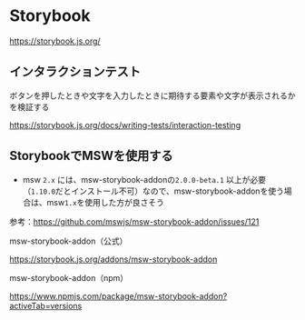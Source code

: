 # Storybook
https://storybook.js.org/

## インタラクションテスト
ボタンを押したときや文字を入力したときに期待する要素や文字が表示されるかを検証する

https://storybook.js.org/docs/writing-tests/interaction-testing

## StorybookでMSWを使用する
- msw `2.x` には、msw-storybook-addonの`2.0.0-beta.1` 以上が必要（`1.10.0`だとインストール不可）なので、msw-storybook-addonを使う場合は、msw`1.x`を使用した方が良さそう

参考：https://github.com/mswjs/msw-storybook-addon/issues/121

msw-storybook-addon（公式）

https://storybook.js.org/addons/msw-storybook-addon

msw-storybook-addon（npm）

https://www.npmjs.com/package/msw-storybook-addon?activeTab=versions